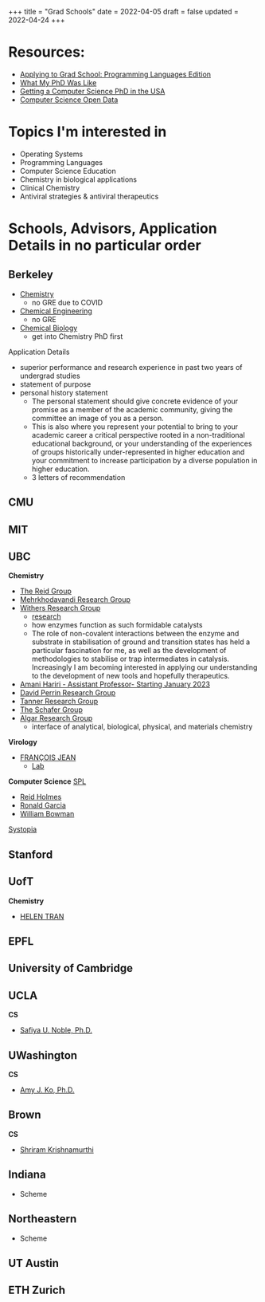 +++
title = "Grad Schools"
date = 2022-04-05
draft = false
updated = 2022-04-24
+++

# Resources:
- [Applying to Grad School: Programming Languages Edition](https://koronkevi.ch/posts/applying-to-grad-school.html)
- [What My PhD Was Like](https://jxyzabc.blogspot.com/2016/02/my-phd-abridged.html)
- [Getting a Computer Science PhD in the USA](https://parentheticallyspeaking.org/articles/us-cs-phd-faq/)
- [Computer Science Open Data](https://jeffhuang.com/computer-science-open-data/)

# Topics I'm interested in
- Operating Systems
- Programming Languages
- Computer Science Education
- Chemistry in biological applications
- Clinical Chemistry
- Antiviral strategies & antiviral therapeutics

# Schools, Advisors, Application Details in no particular order

## Berkeley
  - [Chemistry](https://chemistry.berkeley.edu/chem-research)
    - no GRE due to COVID
  - [Chemical Engineering](https://chemistry.berkeley.edu/cbe-research)
    - no GRE
  - [Chemical Biology](https://chembio.berkeley.edu/)
    - get into Chemistry PhD first

Application Details
- superior performance and research experience in past two years of undergrad studies
- statement of purpose
- personal history statement
  - The personal statement should give concrete evidence of your promise as a member of the academic community, giving the committee an image of you as a person.
  - This is also where you represent your potential to bring to your academic career a critical perspective rooted in a non-traditional educational background, or your understanding of the experiences of groups historically under-represented in higher education and your commitment to increase participation by a diverse population in higher education.
  - 3 letters of recommendation

## CMU

## MIT

## UBC
**Chemistry**   
- [The Reid Group](https://chem-reid-2020.sites.olt.ubc.ca/publications/)
- [Mehrkhodavandi Research Group](https://mehr.chem.ubc.ca/)
- [Withers Research Group](https://withers.chem.ubc.ca/s-withers/)
  - [research](https://withers.chem.ubc.ca/research/)
  - how enzymes function as such formidable catalysts
  - The role of non-covalent interactions between the enzyme and substrate in stabilisation of ground and transition states has held a particular fascination for me, as well as the development of methodologies to stabilise or trap intermediates in catalysis. Increasingly I am becoming interested in applying our understanding to the development of new tools and hopefully therapeutics.
- [Amani Hariri - Assistant Professor- Starting January 2023](https://www.chem.ubc.ca/amani-hariri)
- [David Perrin Research Group](https://perrin.chem.ubc.ca/?login)
- [Tanner Research Group](https://tanner.chem.ubc.ca/)
- [The Schafer Group](https://schafer.chem.ubc.ca/home-page/)
- [Algar Research Group](https://groups.chem.ubc.ca/algar/)
  - interface of analytical, biological, physical, and materials chemistry

**Virology**
- [FRANÇOIS JEAN](https://www.microbiology.ubc.ca/research/labs/jean/pi)
  - [Lab](https://www.microbiology.ubc.ca/research/labs/jean)

**Computer Science**
[SPL](https://spl.cs.ubc.ca/index.html)
- [Reid Holmes](https://www.cs.ubc.ca/~rtholmes/publications.html)
- [Ronald Garcia](https://www.cs.ubc.ca/~rxg/#pubs) 
- [William Bowman](https://www.williamjbowman.com/papers/index.html) 

[Systopia](https://systopia.cs.ubc.ca/)

## Stanford
 
## UofT
**Chemistry**
- [HELEN TRAN](https://helen-t.com/)

## EPFL

## University of Cambridge
 
## UCLA
**CS**
- [Safiya U. Noble, Ph.D.](https://safiyaunoble.com/)

## UWashington
**CS**
  - [Amy J. Ko, Ph.D.](https://faculty.washington.edu/ajko/essays)

## Brown
**CS**
- [Shriram Krishnamurthi](https://cs.brown.edu/~sk/)
  
## Indiana
- Scheme

## Northeastern
- Scheme

##  UT Austin

## ETH Zurich
